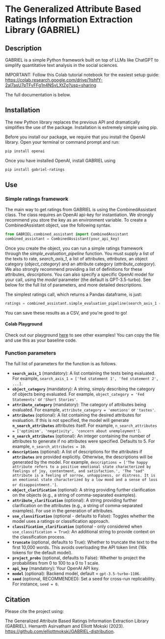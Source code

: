 # The Generalized Attribute Based Ratings Information Extraction Library (GABRIEL)

## Description

GABRIEL is a simple Python framework built on top of LLMs like ChatGPT to simplify quantitative text analysis in the social sciences.

IMPORTANT: Follow this Colab tutorial notebook for the easiest setup guide: https://colab.research.google.com/drive/1tshfY-2al7asU7pTFvFFg1n4NSvLXtZg?usp=sharing

The full documentation is below.

## Installation

The new Python library replaces the previous API and dramatically simplifies the use of the package. Installation is extremely simple using pip.

Before you install our package, we require that you install the OpenAI library. Open your terminal or command prompt and run:

```bash
pip install openai
```

Once you have installed OpenAI, install GABRIEL using 
```bash
pip install gabriel-ratings
``` 

## Use
### Simple ratings framework

The main way to get ratings from GABRIEL is using the CombinedAssistant class. The class requires an OpenAI api-key for instantiation. We strongly recommend you store the key as an environment variable. To create a CombinedAssistant object, use the following syntax. 

```python
from GABRIEL.combined_assistant import CombinedAssistant
combined_assistant = CombinedAssistant(your_api_key)
```

Once you create the object, you can run a simple ratings framework through the *simple_evaluation_pipeline* function. You must supply a list of the texts to rate, *search_axis_1*, a list of attributes, *attributes*, an object category (*object_category*) and an attribute category (*attribute_category*). We also strongly recommend providing a list of definitions for these attributes, *descriptions*. You can also specify a specific OpenAI model for your call, using the *model* parameter (the default is GPT-3.5-turbo). See below for the full list of parameters, and more detailed descriptions.

The simplest ratings call, which returns a Pandas dataframe, is just:

```python
ratings = combined_assistant.simple_evaluation_pipeline(search_axis_1 = your_texts, attributes = your_attributes, descriptions = your_descriptions, attribute_category = your_attribute_category, object_category = your_object_category)
```

You can save these results as a CSV, and you're good to go!

#### Colab Playground

Check out our playground [here](https://colab.research.google.com/drive/1tshfY-2al7asU7pTFvFFg1n4NSvLXtZg?usp=sharing) to see other examples! You can copy the file and use this as your baseline code.

### Function parameters

The full list of parameters for the function is as follows. 

- **`search_axis_1`** (mandatory): A list containing the texts being evaluated. For example, `search_axis_1 = ['fed statement 1', 'fed statement 2', ...]`.
- **`object_category`** (mandatory): A string, simply describing the category of objects being evaluated. For example, `object_category = 'Fed Statements'` or `'Short Stories'`.
- **`attribute_category`** (mandatory): The category of attributes being evaluated. For example, `attribute_category = 'emotions'` or `'tastes'`.
- **`attributes`** (optional): A list containing the desired attributes for evaluation. If this is not specified, the model will generate **`n_search_attributes`** attributes itself. For example, `n_search_attributes = ['optimism', 'negativity', 'concern about unemployment']`.
- **`n_search_attributes`** (optional): An integer containing the number of attributes to generate if no attributes were specified. Defaults to 5. For example, `n_search_attributes = 10`.
- **`descriptions`** (optional): A list of descriptions for the attributes if **`attributes`** are provided explicitly. Otherwise, the descriptions will be generated by the model. For example, `descriptions = ['The happy attribute refers to a positive emotional state characterized by feelings of joy, contentment, and satisfaction.', 'The "sad" attribute is a feeling of sorrow, unhappiness, or distress. It is an emotional state characterized by a low mood and a sense of loss or disappointment.']`.
- **`object_clarification`** (optional): A string providing further clarification on the objects (e.g., a string of comma-separated examples).
- **`attribute_clarification`** (optional): A string providing further clarification on the attributes (e.g., a string of comma-separated examples). For use in the generation of attributes.
- **`use_classification`** (optional - defaults to False): Toggles whether the model uses a ratings or classification approach.
- **`classification_clarification`** (optional - only considered when `use_classification = True`): An additional string to provide context on the classification process.
- **`truncate`** (optional, defaults to True): Whether to truncate the text to the first 10,000 words. This avoids overloading the API token limit (16k tokens for the default model).
- **`project_probs`** (optional, defaults to False): Whether to project the probabilities from 0 to 100 to a 0 to 1 scale.
- **`api_key`** (mandatory): Your OpenAI API key.
- **`model`** (optional): Backend model, default = `gpt-3.5-turbo-1106`.
- **`seed`** (optional, RECOMMENDED): Set a seed for cross-run replicability. For instance, `seed = 0`.

## Citation

Please cite the project using: 

The Generalized Attribute Based Ratings Information Extraction Library (GABRIEL). Hemanth Asirvatham and Elliott Mokski (2023). https://github.com/elliottmokski/GABRIEL-distribution. 
